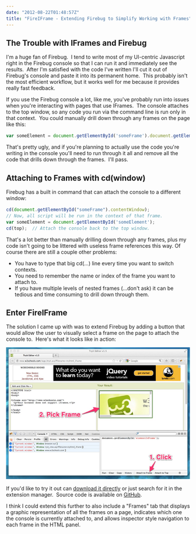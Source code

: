 ```yaml
---
date: "2012-08-22T01:48:57Z"
title: "FireIFrame - Extending Firebug to Simplify Working with Frames"
---
```


## The Trouble with IFrames and Firebug

I'm a huge fan of Firebug.  I tend to write most of my UI-centric Javascript right in the Firebug console so that I can run it and immediately see the results.  After I'm satisfied with the code I've written I'll cut it out of Firebug's console and paste it into its permanent home.  This probably isn't the most efficient workflow, but it works well for me because it provides really fast feedback.

If you use the Firebug console a lot, like me, you've probably run into issues when you're interacting with pages that use IFrames.  The console attaches to the top window, so any code you run via the command line is run only in that context.  You could manually drill down through any frames on the page like this:

```js
var someElement = document.getElementById('someFrame').document.getElementById('someElement');
```

That's pretty ugly, and if you're planning to actually use the code you're writing in the console you'll need to run through it all and remove all the code that drills down through the frames.  I'll pass.

## Attaching to Frames with cd(window)

Firebug has a built in command that can attach the console to a different window:

```js
cd(document.getElementById("someFrame").contentWindow);
// Now, all script will be run in the context of that frame.
var someElement = document.getElementById('someElement');
cd(top);  // Attach the console back to the top window.
```

That's a lot better than manually drilling down through any frames, plus my code isn't going to be littered with useless frame references this way. Of course there are still a couple other problems:

* You have to type that big cd(...) line every time you want to switch contexts.
* You need to remember the name or index of the frame you want to attach to.
* If you have multiple levels of nested frames (...don't ask) it can be tedious and time consuming to drill down through them.

## Enter FireIFrame

The solution I came up with was to extend Firebug by adding a button that would allow the user to visually select a frame on the page to attach the console to.  Here's what it looks like in action:

![Screenshot](FireFrame.png)

If you'd like to try it out can [download it directly](https://addons.mozilla.org/en-US/firefox/addon/fireiframe/ "FireIFrame Download Page") or just search for it in the extension manager.  Source code is available on [GitHub](https://github.com/kmckee/FireIFrame "FireIFrame GitHub page").

I think I could extend this further to also include a "Frames" tab that displays a graphic representation of all the frames on a page, indicates which one the console is currently attached to, and allows inspector style navigation to each frame in the HTML panel.